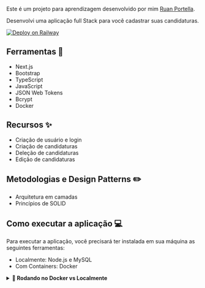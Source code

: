 Este é um projeto para aprendizagem desenvolvido por mim [Ruan Portella](https://github.com/Ruan-Portella).

Desenvolvi uma aplicação full Stack para você cadastrar suas candidaturas.

[![Deploy on Railway](https://railway.app/button.svg)](https://myjobs.ruanportella.dev/)
## Ferramentas :wrench:

- Next.js
- Bootstrap
- TypeScript
- JavaScript
- JSON Web Tokens
- Bcrypt
- Docker
## Recursos :sparkles:

- Criação de usuário e login
- Criação de candidaturas
- Deleção de candidaturas
- Edição de candidaturas

## Metodologias e Design Patterns :pencil2:

- Arquitetura em camadas
- Princípios de SOLID
## Como executar a aplicação :computer:

Para executar a aplicação, você precisará ter instalada em sua máquina as seguintes ferramentas:

- Localmente: Node.js e MySQL
- Com Containers: Docker

<details>
<summary><strong>🐋 Rodando no Docker vs Localmente</strong></summary>

## 👉 Com Docker


### 1 - Clone o repositório e entre na pasta da aplicação

```sh
git clone git@github.com:Ruan-Portella/MyJobs.git && cd MyJobs
```

### 2 - Configure as variáveis de ambiente

`
 Altere o .env.example para .env na pasta client, server e preencha as variáveis de ambiente com as informações do seu banco de dados.
`

### 3 - Suba o container do banco de dados, back e front

```sh
docker-compose up -d
```

### 4 - Acesse o container de backend


```sh
docker exec -it server_container bash
```
### 5 - Gere a tabela do banco de dados

```sh
npm run prestart
```

### 6 - Acesse a aplicação

`
Pronto! Agora é só acessar o localhost:3000 e se divertir!
`
## 👉 Sem Docker

### 1 - Clone o repositório e entre na pasta da aplicação

```sh
git clone git@github.com:Ruan-Portella/MyJobs.git && cd MyJobs
```

### 2 - Configure as variáveis de ambiente

`
 Altere o .env.example para .env na pasta client, server e preencha as variáveis de ambiente com as informações do seu banco de dados.
`
### 3 - Instale as dependências

```sh
cd client && npm install && cd ../server && npm install && cd ..
```

### 4 - Crie sua conexão do banco de dados e altere no arquivo config.js na pasta server

`Para continuar sem o Docker você precisa criar uma conexão com o banco de dados mysql.`

`OU`

`Rode o comando abaixo para subir o container do banco de dados`

```sh
docker-compose up db -d
```


### 5 - Gere a tabela do banco de dados

```sh
cd server && npm run prestart && cd ..
```
### 6 - Suba a aplicação front e back

```sh
cd client && npm run dev
```

`Crie outro terminal e rode o comando abaixo`

```sh
cd ./server && npm run dev
```
### 7 - Acesse a aplicação

`
Pronto! Agora é só acessar o localhost:3000 e se divertir!
`
